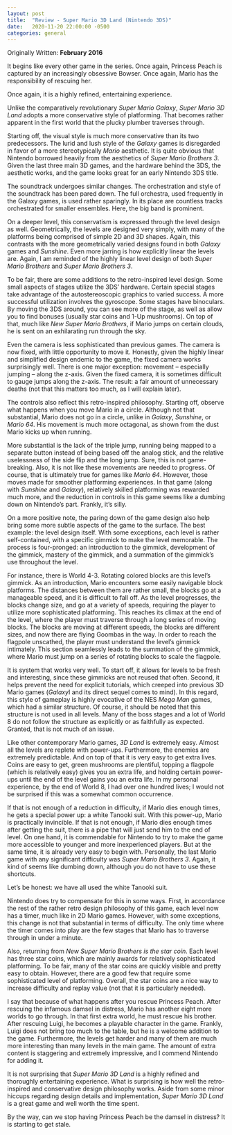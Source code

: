```yaml
---
layout: post
title:  "Review - Super Mario 3D Land (Nintendo 3DS)"
date:   2020-11-20 22:00:00 -0500
categories: general
---
```


Originally Written: **February 2016**

It begins like every other game in the series. Once again, Princess Peach is captured by an increasingly obsessive Bowser. Once again, Mario has the responsibility of rescuing her.

Once again, it is a highly refined, entertaining experience.

Unlike the comparatively revolutionary *Super Mario Galaxy*, *Super Mario 3D Land* adopts a more conservative style of platforming. That becomes rather apparent in the first world that the plucky plumber traverses through.

Starting off, the visual style is much more conservative than its two predecessors. The lurid and lush style of the *Galaxy* games is disregarded in favor of a more stereotypically *Mario* aesthetic. It is quite obvious that Nintendo borrowed heavily from the aesthetics of *Super Mario Brothers 3*. Given the last three main 3D games, and the hardware behind the 3DS, the aesthetic works, and the game looks great for an early Nintendo 3DS title.

The soundtrack undergoes similar changes. The orchestration and style of the soundtrack has been pared down. The full orchestra, used frequently in the Galaxy games, is used rather sparingly. In its place are countless tracks orchestrated for smaller ensembles. Here, the big band is prominent.

On a deeper level, this conservatism is expressed through the level design as well. Geometrically, the levels are designed very simply, with many of the platforms being comprised of simple 2D and 3D shapes. Again, this contrasts with the more geometrically varied designs found in both *Galaxy* games and *Sunshine*. Even more jarring is how explicitly linear the levels are. Again, I am reminded of the highly linear level design of both *Super Mario Brothers* and *Super Mario Brothers 3*.

To be fair, there are some additions to the retro-inspired level design. Some small aspects of stages utilize the 3DS’ hardware. Certain special stages take advantage of the autostereoscopic graphics to varied success. A more successful utilization involves the gyroscope. Some stages have binoculars. By moving the 3DS around, you can see more of the stage, as well as allow you to find bonuses (usually star coins and 1-Up mushrooms). On top of that, much like *New Super Mario Brothers*, if Mario jumps on certain clouds, he is sent on an exhilarating run through the sky.

Even the camera is less sophisticated than previous games. The camera is now fixed, with little opportunity to move it. Honestly, given the highly linear and simplified design endemic to the game, the fixed camera works surprisingly well. There is one major exception: movement – especially jumping – along the z-axis. Given the fixed camera, it is sometimes difficult to gauge jumps along the z-axis. The result: a fair amount of unnecessary deaths (not that this matters too much, as I will explain later).

The controls also reflect this retro-inspired philosophy. Starting off, observe what happens when you move Mario in a circle. Although not that substantial, Mario does not go in a circle, unlike in *Galaxy*, *Sunshine*, or *Mario 64*. His movement is much more octagonal, as shown from the dust Mario kicks up when running.

More substantial is the lack of the triple jump, running being mapped to a separate button instead of being based off the analog stick, and the relative uselessness of the side flip and the long jump. Sure, this is not game-breaking. Also, it is not like these movements are needed to progress. Of course, that is ultimately true for games like *Mario 64*. However, those moves made for smoother platforming experiences. In that game (along with *Sunshine* and *Galaxy*), relatively skilled platforming was rewarded much more, and the reduction in controls in this game seems like a dumbing down on Nintendo’s part. Frankly, it’s silly.

On a more positive note, the paring down of the game design also help bring some more subtle aspects of the game to the surface. The best example: the level design itself. With some exceptions, each level is rather self-contained, with a specific gimmick to make the level memorable. The process is four-pronged: an introduction to the gimmick, development of the gimmick, mastery of the gimmick, and a summation of the gimmick’s use throughout the level.

For instance, there is World 4-3. Rotating colored blocks are this level’s gimmick. As an introduction, Mario encounters some easily navigable block platforms. The distances between them are rather small, the blocks go at a manageable speed, and it is difficult to fall off. As the level progresses, the blocks change size, and go at a variety of speeds, requiring the player to utilize more sophisticated platforming. This reaches its climax at the end of the level, where the player must traverse through a long series of moving blocks. The blocks are moving at different speeds, the blocks are different sizes, and now there are flying Goombas in the way. In order to reach the flagpole unscathed, the player must understand the level’s gimmick intimately. This section seamlessly leads to the summation of the gimmick, where Mario must jump on a series of rotating blocks to scale the flagpole.

It is system that works very well. To start off, it allows for levels to be fresh and interesting, since these gimmicks are not reused that often. Second, it helps prevent the need for explicit tutorials, which creeped into previous 3D Mario games (*Galaxy*I and its direct sequel comes to mind). In this regard, this style of gameplay is highly evocative of the NES *Mega Man* games, which had a similar structure. Of course, it should be noted that this structure is not used in all levels. Many of the boss stages and a lot of World 8 do not follow the structure as explicitly or as faithfully as expected. Granted, that is not much of an issue.

Like other contemporary Mario games, *3D Land* is extremely easy. Almost all the levels are replete with power-ups. Furthermore, the enemies are extremely predictable. And on top of that it is very easy to get extra lives. Coins are easy to get, green mushrooms are plentiful, topping a flagpole (which is relatively easy) gives you an extra life, and holding certain power-ups until the end of the level gains you an extra life. In my personal experience, by the end of World 8, I had over one hundred lives; I would not be surprised if this was a somewhat common occurrence.

If that is not enough of a reduction in difficulty, if Mario dies enough times, he gets a special power up: a white Tanooki suit. With this power-up, Mario is practically invincible. If that is not enough, if Mario dies enough times after getting the suit, there is a pipe that will just send him to the end of level. On one hand, it is commendable for Nintendo to try to make the game more accessible to younger and more inexperienced players. But at the same time, it is already very easy to begin with. Personally, the last Mario game with any significant difficulty was *Super Mario Brothers 3*. Again, it kind of seems like dumbing down, although you do not have to use these shortcuts.

Let’s be honest: we have all used the white Tanooki suit.

Nintendo does try to compensate for this in some ways. First, in accordance the rest of the rather retro design philosophy of this game, each level now has a timer, much like in 2D Mario games. However, with some exceptions, this change is not that substantial in terms of difficulty. The only time where the timer comes into play are the few stages that Mario has to traverse through in under a minute.

Also, returning from *New Super Mario Brothers is the star coin*. Each level has three star coins, which are mainly awards for relatively sophisticated platforming. To be fair, many of the star coins are quickly visible and pretty easy to obtain. However, there are a good few that require some sophisticated level of platforming. Overall, the star coins are a nice way to increase difficulty and replay value (not that it is particularly needed).

I say that because of what happens after you rescue Princess Peach. After rescuing the infamous damsel in distress, Mario has another eight more worlds to go through. In that first extra world, he must rescue his brother. After rescuing Luigi, he becomes a playable character in the game. Frankly, Luigi does not bring too much to the table, but he is a welcome addition to the game. Furthermore, the levels get harder and many of them are much more interesting than many levels in the main game. The amount of extra content is staggering and extremely impressive, and I commend Nintendo for adding it.

It is not surprising that *Super Mario 3D Land* is a highly refined and thoroughly entertaining experience. What is surprising is how well the retro-inspired and conservative design philosophy works. Aside from some minor hiccups regarding design details and implementation, *Super Mario 3D Land* is a great game and well worth the time spent.

By the way, can we stop having Princess Peach be the damsel in distress? It is starting to get stale.

